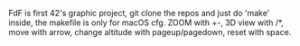 FdF is first 42's graphic project,
git clone the repos and just do 'make' inside, 
the makefile is only for macOS cfg.
ZOOM with +-, 3D view with /*, move with arrow, change altitude with pageup/pagedown, reset with space.
